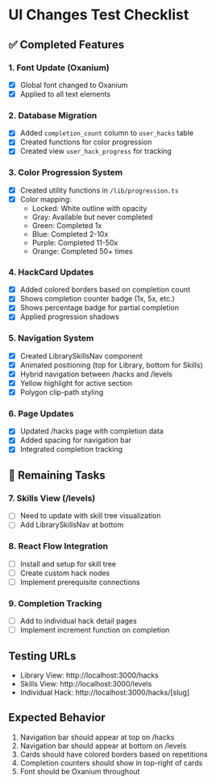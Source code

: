 # UI Changes Test Checklist

## ✅ Completed Features

### 1. Font Update (Oxanium)
- [x] Global font changed to Oxanium
- [x] Applied to all text elements

### 2. Database Migration
- [x] Added `completion_count` column to `user_hacks` table
- [x] Created functions for color progression
- [x] Created view `user_hack_progress` for tracking

### 3. Color Progression System
- [x] Created utility functions in `/lib/progression.ts`
- [x] Color mapping:
  - Locked: White outline with opacity
  - Gray: Available but never completed
  - Green: Completed 1x
  - Blue: Completed 2-10x
  - Purple: Completed 11-50x
  - Orange: Completed 50+ times

### 4. HackCard Updates
- [x] Added colored borders based on completion count
- [x] Shows completion counter badge (1x, 5x, etc.)
- [x] Shows percentage badge for partial completion
- [x] Applied progression shadows

### 5. Navigation System
- [x] Created LibrarySkillsNav component
- [x] Animated positioning (top for Library, bottom for Skills)
- [x] Hybrid navigation between /hacks and /levels
- [x] Yellow highlight for active section
- [x] Polygon clip-path styling

### 6. Page Updates
- [x] Updated /hacks page with completion data
- [x] Added spacing for navigation bar
- [x] Integrated completion tracking

## 🚧 Remaining Tasks

### 7. Skills View (/levels)
- [ ] Need to update with skill tree visualization
- [ ] Add LibrarySkillsNav at bottom

### 8. React Flow Integration
- [ ] Install and setup for skill tree
- [ ] Create custom hack nodes
- [ ] Implement prerequisite connections

### 9. Completion Tracking
- [ ] Add to individual hack detail pages
- [ ] Implement increment function on completion

## Testing URLs
- Library View: http://localhost:3000/hacks
- Skills View: http://localhost:3000/levels
- Individual Hack: http://localhost:3000/hacks/[slug]

## Expected Behavior
1. Navigation bar should appear at top on /hacks
2. Navigation bar should appear at bottom on /levels
3. Cards should have colored borders based on repetitions
4. Completion counters should show in top-right of cards
5. Font should be Oxanium throughout